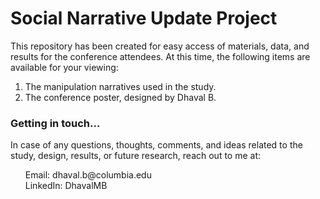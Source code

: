 # Social Narrative Update Project

This repository has been created for easy access of materials, data, and results for the conference attendees. At this time, the following items are available for your viewing:
1. The manipulation narratives used in the study.
2. The conference poster, designed by Dhaval B.

### Getting in touch...
In case of any questions, thoughts, comments, and ideas related to the study, design, results, or future research, reach out to me at:
<ul>
<li style="list-style-type: none;">Email: <a href="mailto:dhaval.b@columbia.edu" style="text-decoration:none">dhaval.b@columbia.edu</a></li>
<li style="list-style-type: none;">LinkedIn: <a href="https://www.linkedin.com/in/dhavalmb/" style="text-decoration:none">DhavalMB</a></li>
</ul>
